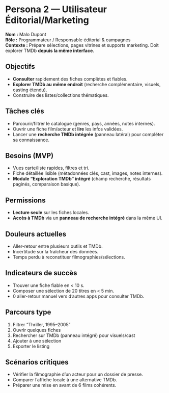 # Persona 2 — Utilisateur Éditorial/Marketing

**Nom :** Malo Dupont  
**Rôle :** Programmateur / Responsable éditorial & campagnes  
**Contexte :** Prépare sélections, pages vitrines et supports marketing. Doit explorer TMDb **depuis la même interface**.

## Objectifs

- **Consulter** rapidement des fiches complètes et fiables.
- **Explorer TMDb au même endroit** (recherche complémentaire, visuels, casting étendu).
- Construire des listes/collections thématiques.

## Tâches clés

- Parcourir/filtrer le catalogue (genres, pays, années, notes internes).
- Ouvrir une fiche film/acteur et **lire** les infos validées.
- Lancer une **recherche TMDb intégrée** (panneau latéral) pour compléter sa connaissance.

## Besoins (MVP)

- Vues carte/liste rapides, filtres et tri.
- Fiche détaillée lisible (métadonnées clés, cast, images, notes internes).
- **Module “Exploration TMDb” intégré** (champ recherche, résultats paginés, comparaison basique).

## Permissions

- **Lecture seule** sur les fiches locales.
- **Accès à TMDb** via un **panneau de recherche intégré** dans la même UI.

## Douleurs actuelles

- Aller-retour entre plusieurs outils et TMDb.
- Incertitude sur la fraîcheur des données.
- Temps perdu à reconstituer filmographies/sélections.

## Indicateurs de succès

- Trouver une fiche fiable en < 10 s.
- Composer une sélection de 20 titres en < 5 min.
- 0 aller-retour manuel vers d’autres apps pour consulter TMDb.

## Parcours type

1. Filtrer “Thriller, 1995–2005”
2. Ouvrir quelques fiches
3. Rechercher sur TMDb (panneau intégré) pour visuels/cast
4. Ajouter à une sélection
5. Exporter le listing

## Scénarios critiques

- Vérifier la filmographie d’un acteur pour un dossier de presse.
- Comparer l’affiche locale à une alternative TMDb.
- Préparer une mise en avant de 6 films cohérents.
